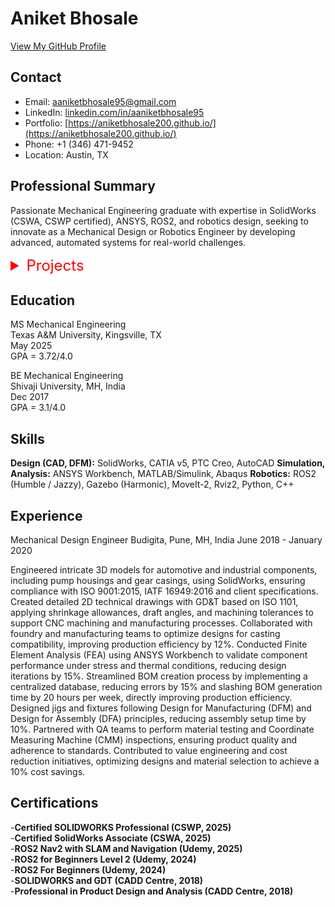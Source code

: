 # Aniket Bhosale

[View My GitHub Profile](https://github.com/aniketbhosale200)

## Contact
- Email: aaniketbhosale95@gmail.com
- LinkedIn: [linkedin.com/in/aaniketbhosale95](https://linkedin.com/in/aaniketbhosale95)
- Portfolio: [https://aniketbhosale200.github.io/](https://aniketbhosale200.github.io/)
- Phone: +1 (346) 471-9452
- Location: Austin, TX

## Professional Summary
Passionate Mechanical Engineering graduate with expertise in SolidWorks (CSWA, CSWP certified), ANSYS, ROS2, and robotics design, seeking to innovate as a Mechanical Design or Robotics Engineer by developing advanced, automated systems for real-world challenges.

<!-- Add Dropdown Here -->
<details>
  <summary style="font-size: 24px; color: red;">Projects</summary>
  <ul>
    <li><a href="/projects/master_thesis_robot/">Master’s Thesis Robot</a></li>
    <li><a href="/projects/differential_drive_robot.html/">Differential Drive Robot</a></li>
    <li><a href="/projects/mecanum_wheel_robot/">Mecanum Wheel Robot</a></li>
  </ul>
</details>  

## Education
MS Mechanical Engineering  
Texas A&M University, Kingsville, TX  
May 2025  
GPA = 3.72/4.0  

BE Mechanical Engineering  
Shivaji University, MH, India  
Dec 2017  
GPA = 3.1/4.0  

## Skills
**Design (CAD, DFM):** SolidWorks, CATIA v5, PTC Creo, AutoCAD
**Simulation, Analysis:** ANSYS Workbench, MATLAB/Simulink, Abaqus
**Robotics:** ROS2 (Humble / Jazzy), Gazebo (Harmonic), MoveIt-2, Rviz2, Python, C++

## Experience
Mechanical Design Engineer
Budigita, Pune, MH, India
June 2018 - January 2020

Engineered intricate 3D models for automotive and industrial components, including pump housings and gear casings, using SolidWorks, ensuring compliance with ISO 9001:2015, IATF 16949:2016 and client specifications.
Created detailed 2D technical drawings with GD&T based on ISO 1101, applying shrinkage allowances, draft angles, and machining tolerances to support CNC machining and manufacturing processes.
Collaborated with foundry and manufacturing teams to optimize designs for casting compatibility, improving production efficiency by 12%. Conducted Finite Element Analysis (FEA) using ANSYS Workbench to validate component performance under stress and thermal conditions, reducing design iterations by 15%.
Streamlined BOM creation process by implementing a centralized database, reducing errors by 15% and slashing BOM generation time by 20 hours per week, directly improving production efficiency.
Designed jigs and fixtures following Design for Manufacturing (DFM) and Design for Assembly (DFA) principles, reducing assembly setup time by 10%. Partnered with QA teams to perform material testing and Coordinate Measuring Machine (CMM) inspections, ensuring product quality and adherence to standards.
Contributed to value engineering and cost reduction initiatives, optimizing designs and material selection to achieve a 10% cost savings.

## Certifications
-**Certified SOLIDWORKS Professional (CSWP, 2025)**  
-**Certified SolidWorks Associate (CSWA, 2025)**  
-**ROS2 Nav2 with SLAM and Navigation (Udemy, 2025)**  
-**ROS2 for Beginners Level 2 (Udemy, 2024)**  
-**ROS2 For Beginners (Udemy, 2024)**  
-**SOLIDWORKS and GDT (CADD Centre, 2018)**  
-**Professional in Product Design and Analysis (CADD Centre, 2018)**  
